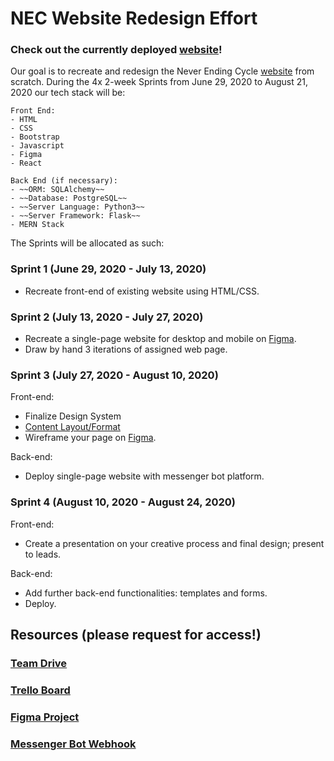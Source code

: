 # NEC Website Redesign Effort

### Check out the currently deployed [website](https://neverendingcycle.net/)! 

Our goal is to recreate and redesign the Never Ending Cycle [website](http://neverendingcycle.org/) from scratch. During the 4x 2-week Sprints from June 29, 2020 to August 21, 2020 our tech stack will be:
```
Front End:
- HTML
- CSS
- Bootstrap
- Javascript
- Figma
- React

Back End (if necessary):
- ~~ORM: SQLAlchemy~~
- ~~Database: PostgreSQL~~
- ~~Server Language: Python3~~
- ~~Server Framework: Flask~~
- MERN Stack
```

The Sprints will be allocated as such:
### Sprint 1 (June 29, 2020 - July 13, 2020)
- Recreate front-end of existing website using HTML/CSS.

### Sprint 2 (July 13, 2020 - July 27, 2020)
- Recreate a single-page website for desktop and mobile on [Figma](https://www.figma.com/).
- Draw by hand 3 iterations of assigned web page.

### Sprint 3 (July 27, 2020 - August 10, 2020)
Front-end:
- Finalize Design System
- [Content Layout/Format](https://docs.google.com/document/d/1v0m3Pu482NBDLCp9osv9wmerdSjg8CbpvbNOzSLBQYE/edit)
- Wireframe your page on [Figma](https://www.figma.com/).

Back-end:
- Deploy single-page website with messenger bot platform.


### Sprint 4 (August 10, 2020 - August 24, 2020)
Front-end:
- Create a presentation on your creative process and final design; present to leads.

Back-end:
- Add further back-end functionalities: templates and forms.
- Deploy.

## Resources (please request for access!)
### [Team Drive](https://drive.google.com/drive/folders/1FHXKr0KPpqM2WUbAOTgdotBACYbslRVo)
### [Trello Board](https://trello.com/b/PfFT9GtU/nec-kanban-board)
### [Figma Project](https://www.figma.com/files/team/864573808842048214/NEC)
### [Messenger Bot Webhook](https://github.com/eugenlee/nec-webhook)
